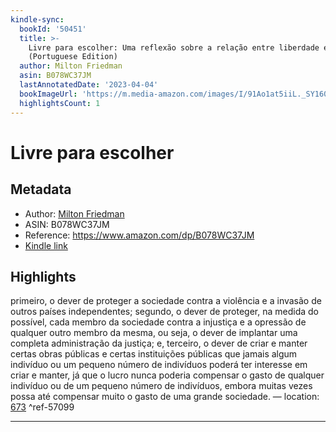 ```yaml
---
kindle-sync:
  bookId: '50451'
  title: >-
    Livre para escolher: Uma reflexão sobre a relação entre liberdade e economia
    (Portuguese Edition)
  author: Milton Friedman
  asin: B078WC37JM
  lastAnnotatedDate: '2023-04-04'
  bookImageUrl: 'https://m.media-amazon.com/images/I/91Ao1at5iiL._SY160.jpg'
  highlightsCount: 1
---
```

# Livre para escolher
## Metadata
* Author: [Milton Friedman](https://www.amazon.comundefined)
* ASIN: B078WC37JM
* Reference: https://www.amazon.com/dp/B078WC37JM
* [Kindle link](kindle://book?action=open&asin=B078WC37JM)

## Highlights
primeiro, o dever de proteger a sociedade contra a violência e a invasão de outros países independentes; segundo, o dever de proteger, na medida do possível, cada membro da sociedade contra a injustiça e a opressão de qualquer outro membro da mesma, ou seja, o dever de implantar uma completa administração da justiça; e, terceiro, o dever de criar e manter certas obras públicas e certas instituições públicas que jamais algum indivíduo ou um pequeno número de indivíduos poderá ter interesse em criar e manter, já que o lucro nunca poderia compensar o gasto de qualquer indivíduo ou de um pequeno número de indivíduos, embora muitas vezes possa até compensar muito o gasto de uma grande sociedade. — location: [673](kindle://book?action=open&asin=B078WC37JM&location=673) ^ref-57099

---

